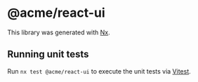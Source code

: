 # @acme/react-ui

This library was generated with [Nx](https://nx.dev).

## Running unit tests

Run `nx test @acme/react-ui` to execute the unit tests via [Vitest](https://vitest.dev/).
